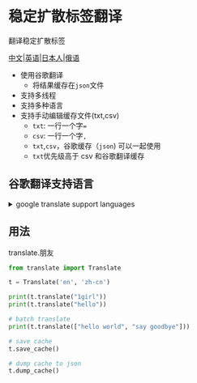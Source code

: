 # 稳定扩散标签翻译

翻译稳定扩散标签

[中文](README.zh-CN.md)\|[英语](README.md)\|[日本人](README.ja.md)\|[俄语](README.ru.md)

-   使用谷歌翻译
    -   将结果缓存在`json`文件
-   支持多线程
-   支持多种语言
-   支持手动编辑缓存文件(txt,csv)
    -   `txt`: 一行一个字`=`
    -   `csv`: 一行一个字`,`
    -   `txt`,`csv`，谷歌缓存（`json`) 可以一起使用
    -   `txt`优先级高于 csv 和谷歌翻译缓存

## 谷歌翻译支持语言

<details>
<summary>google translate support languages</summary>

```json
{
  'af': 'afrikaans',
  'sq': 'albanian',
  'am': 'amharic',
  'ar': 'arabic',
  'hy': 'armenian',
  'az': 'azerbaijani',
  'eu': 'basque',
  'be': 'belarusian',
  'bn': 'bengali',
  'bs': 'bosnian',
  'bg': 'bulgarian',
  'ca': 'catalan',
  'ceb': 'cebuano',
  'ny': 'chichewa',
  'zh-cn': 'chinese (simplified)',
  'zh-tw': 'chinese (traditional)',
  'co': 'corsican',
  'hr': 'croatian',
  'cs': 'czech',
  'da': 'danish',
  'nl': 'dutch',
  'en': 'english',
  'eo': 'esperanto',
  'et': 'estonian',
  'tl': 'filipino',
  'fi': 'finnish',
  'fr': 'french',
  'fy': 'frisian',
  'gl': 'galician',
  'ka': 'georgian',
  'de': 'german',
  'el': 'greek',
  'gu': 'gujarati',
  'ht': 'haitian creole',
  'ha': 'hausa',
  'haw': 'hawaiian',
  'iw': 'hebrew',
  'he': 'hebrew',
  'hi': 'hindi',
  'hmn': 'hmong',
  'hu': 'hungarian',
  'is': 'icelandic',
  'ig': 'igbo',
  'id': 'indonesian',
  'ga': 'irish',
  'it': 'italian',
  'ja': 'japanese',
  'jw': 'javanese',
  'kn': 'kannada',
  'kk': 'kazakh',
  'km': 'khmer',
  'ko': 'korean',
  'ku': 'kurdish (kurmanji)',
  'ky': 'kyrgyz',
  'lo': 'lao',
  'la': 'latin',
  'lv': 'latvian',
  'lt': 'lithuanian',
  'lb': 'luxembourgish',
  'mk': 'macedonian',
  'mg': 'malagasy',
  'ms': 'malay',
  'ml': 'malayalam',
  'mt': 'maltese',
  'mi': 'maori',
  'mr': 'marathi',
  'mn': 'mongolian',
  'my': 'myanmar (burmese)',
  'ne': 'nepali',
  'no': 'norwegian',
  'or': 'odia',
  'ps': 'pashto',
  'fa': 'persian',
  'pl': 'polish',
  'pt': 'portuguese',
  'pa': 'punjabi',
  'ro': 'romanian',
  'ru': 'russian',
  'sm': 'samoan',
  'gd': 'scots gaelic',
  'sr': 'serbian',
  'st': 'sesotho',
  'sn': 'shona',
  'sd': 'sindhi',
  'si': 'sinhala',
  'sk': 'slovak',
  'sl': 'slovenian',
  'so': 'somali',
  'es': 'spanish',
  'su': 'sundanese',
  'sw': 'swahili',
  'sv': 'swedish',
  'tg': 'tajik',
  'ta': 'tamil',
  'te': 'telugu',
  'th': 'thai',
  'tr': 'turkish',
  'uk': 'ukrainian',
  'ur': 'urdu',
  'ug': 'uyghur',
  'uz': 'uzbek',
  'vi': 'vietnamese',
  'cy': 'welsh',
  'xh': 'xhosa',
  'yi': 'yiddish',
  'yo': 'yoruba',
  'zu': 'zulu'
}

```

</details>

## 用法

translate.朋友

```python
from translate import Translate

t = Translate('en', 'zh-cn')

print(t.translate("1girl"))
print(t.translate("hello"))

# batch translate
print(t.translate(["hello world", "say goodbye"]))

# save cache
t.save_cache()

# dump cache to json
t.dump_cache()
```
